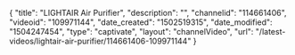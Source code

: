 {
    "title": "LIGHTAIR Air Purifier",
    "description": "",
    "channelid": "114661406",
    "videoid": "109971144",
    "date_created": "1502519315",
    "date_modified": "1504247454",
    "type": "captivate",
    "layout": "channelVideo",
    "url": "\/latest-videos\/lightair-air-purifier\/114661406-109971144"
}